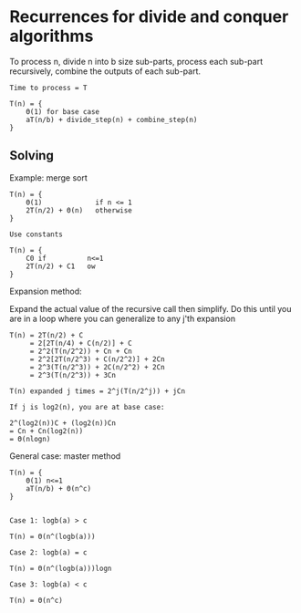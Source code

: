 # Recurrences for divide and conquer algorithms

To process n, divide n into b size sub-parts, process each sub-part recursively,
combine the outputs of each sub-part.

```
Time to process = T

T(n) = {
    Θ(1) for base case
    aT(n/b) + divide_step(n) + combine_step(n)
}
```

## Solving

Example: merge sort

```
T(n) = {
    Θ(1)             if n <= 1
    2T(n/2) + Θ(n)   otherwise
}

Use constants

T(n) = {
    C0 if          n<=1
    2T(n/2) + C1   ow
}
```

Expansion method:

Expand the actual value of the recursive call then simplify. Do this until you
are in a loop where you can generalize to any j'th expansion

```
T(n) = 2T(n/2) + C
     = 2[2T(n/4) + C(n/2)] + C
     = 2^2(T(n/2^2)) + Cn + Cn
     = 2^2[2T(n/2^3) + C(n/2^2)] + 2Cn
     = 2^3(T(n/2^3)) + 2C(n/2^2) + 2Cn
     = 2^3(T(n/2^3)) + 3Cn

T(n) expanded j times = 2^j(T(n/2^j)) + jCn

If j is log2(n), you are at base case:

2^(log2(n))C + (log2(n))Cn
= Cn + Cn(log2(n))
= Θ(nlogn)
```

General case: master method

```
T(n) = {
    Θ(1) n<=1
    aT(n/b) + Θ(n^c)
}


Case 1: logb(a) > c

T(n) = Θ(n^(logb(a)))

Case 2: logb(a) = c

T(n) = Θ(n^(logb(a)))logn

Case 3: logb(a) < c

T(n) = Θ(n^c)
```
